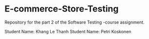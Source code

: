 # E-commerce-Store-Testing
Repository for the part 2 of the Software Testing -course assignment.

Student Name: Khang Le Thanh
Student Name: Petri Koskonen
